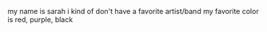 my name is sarah
i kind of don't have a favorite artist/band
my favorite color is red, purple, black